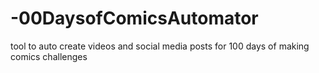 # -00DaysofComicsAutomator
tool to auto create videos and social media posts for 100 days of making comics challenges
